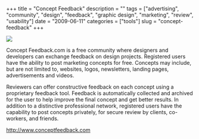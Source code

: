 +++
title = "Concept Feedback"
description = ""
tags = ["advertising", "community", "design", "feedback", "graphic design", "marketing", "review", "usability"]
date = "2009-06-11"
categories = ["tools"]
slug = "concept-feedback"
+++


<div class="tool-screenshot mb1"><a href="http://www.conceptfeedback.com/"><img id="bluga-thumbnail-2763" class="bluga-thumbnail custom" src="//media.konigi.com/bluga/
wt52306d9d14e90_custom.jpg"/></a></div><p>Concept Feedback.com is a free community where designers and developers can exchange feedback on design projects. Registered users have the ability to post marketing concepts for free. Concepts may include, but are not limited to, websites, logos, newsletters, landing pages, advertisements and videos. </p>
<p>Reviewers can offer constructive feedback on each concept using a proprietary feedback tool. Feedback is automatically collected and archived for the user to help improve the final concept and get better results. In addition to a distinctive professional network, registered users have the capability to post concepts privately, for secure review by clients, co-workers, and friends.</p>
  
<p><a href="http://www.conceptfeedback.com/">http://www.conceptfeedback.com</a></p>
      
